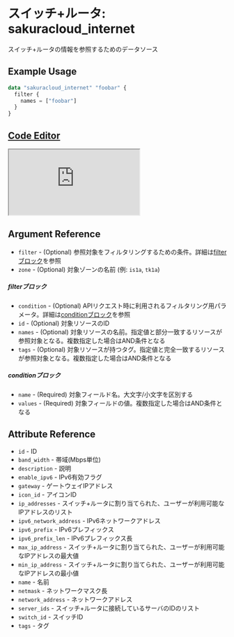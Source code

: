 # スイッチ+ルータ: sakuracloud_internet

スイッチ+ルータの情報を参照するためのデータソース

## Example Usage

```tf
data "sakuracloud_internet" "foobar" {
  filter {
    names = ["foobar"]
  }
}
```

<div class="editor">

<h2><a href="https://zouen-alpha.usacloud.jp/#data/internet" target="_blank" rel="noopener noreferrer">Code Editor</a></h2>

<iframe src="https://zouen-alpha.usacloud.jp/#data/internet"></iframe>

</div>


## Argument Reference

* `filter` - (Optional) 参照対象をフィルタリングするための条件。詳細は[filterブロック](#filter)を参照 
* `zone` - (Optional) 対象ゾーンの名前 (例: `is1a`, `tk1a`)  

##### filterブロック

* `condition` - (Optional) APIリクエスト時に利用されるフィルタリング用パラメータ。詳細は[conditionブロック](#condition)を参照  
* `id` - (Optional) 対象リソースのID 
* `names` - (Optional) 対象リソースの名前。指定値と部分一致するリソースが参照対象となる。複数指定した場合はAND条件となる  
* `tags` - (Optional) 対象リソースが持つタグ。指定値と完全一致するリソースが参照対象となる。複数指定した場合はAND条件となる

##### conditionブロック

* `name` - (Required) 対象フィールド名。大文字/小文字を区別する  
* `values` - (Required) 対象フィールドの値。複数指定した場合はAND条件となる

## Attribute Reference

* `id` - ID
* `band_width` - 帯域(Mbps単位)
* `description` - 説明
* `enable_ipv6` - IPv6有効フラグ
* `gateway` - ゲートウェイIPアドレス
* `icon_id` - アイコンID
* `ip_addresses` - スイッチ+ルータに割り当てられた、ユーザーが利用可能なIPアドレスのリスト
* `ipv6_network_address` - IPv6ネットワークアドレス
* `ipv6_prefix` - IPv6プレフィックス
* `ipv6_prefix_len` - IPv6プレフィックス長
* `max_ip_address` - スイッチ+ルータに割り当てられた、ユーザーが利用可能なIPアドレスの最大値
* `min_ip_address` - スイッチ+ルータに割り当てられた、ユーザーが利用可能なIPアドレスの最小値
* `name` - 名前
* `netmask` - ネットワークマスク長
* `network_address` - ネットワークアドレス
* `server_ids` - スイッチ+ルータに接続しているサーバのIDのリスト
* `switch_id` - スイッチID
* `tags` - タグ



